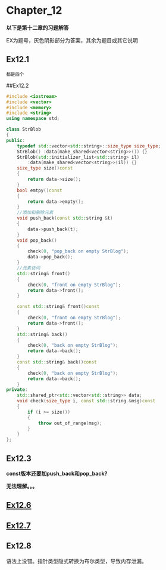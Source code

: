 # Chapter_12

**以下是第十二章的习题解答**

EX为题号，灰色阴影部分为答案，其余为题目或其它说明

## Ex12.1
```
都是四个
```

##Ex12.2
```C++
#include <iostream>
#include <vector>
#include <memory>
#include <string>
using namespace std;

class StrBlob
{
public:
	typedef std::vector<std::string>::size_type size_type;
	StrBlob() :data(make_shared<vector<string>>()) {}
	StrBlob(std::initializer_list<std::string> il)
		:data(make_shared<vector<string>>(il)) {}
	size_type size()const
	{
		return data->size();
	}
	bool emtpy()const
	{
		return data->empty();
	}
	//添加和删除元素
	void push_back(const std::string &t)
	{
		data->push_back(t);
	}
	void pop_back()
	{
		check(0, "pop_back on empty StrBlog");
		data->pop_back();
	}
	//元素访问
	std::string& front()
	{
		check(0, "front on empty StrBlog");
		return data->front();
	}

	const std::string& front()const
	{
		check(0, "front on empty StrBlog");
		return data->front();
	}
	std::string& back()
	{
		check(0, "back on empty StrBlog");
		return data->back();
	}
	const std::string& back()const
	{
		check(0, "back on empty StrBlog");
		return data->back();
	}
private:
	std::shared_ptr<std::vector<std::string>> data;
	void check(size_type i, const std::string &msg)const
	{
		if (i >= size())
		{
			throw out_of_range(msg);
		}
	}
};
```

## Ex12.3

**const版本还要加push_back和pop_back?**

**无法理解。。。**

## [Ex12.6](./12_6.cpp)

## [Ex12.7](./12_7.cpp)

## Ex12.8
语法上没错。指针类型隐式转换为布尔类型，导致内存泄漏。
